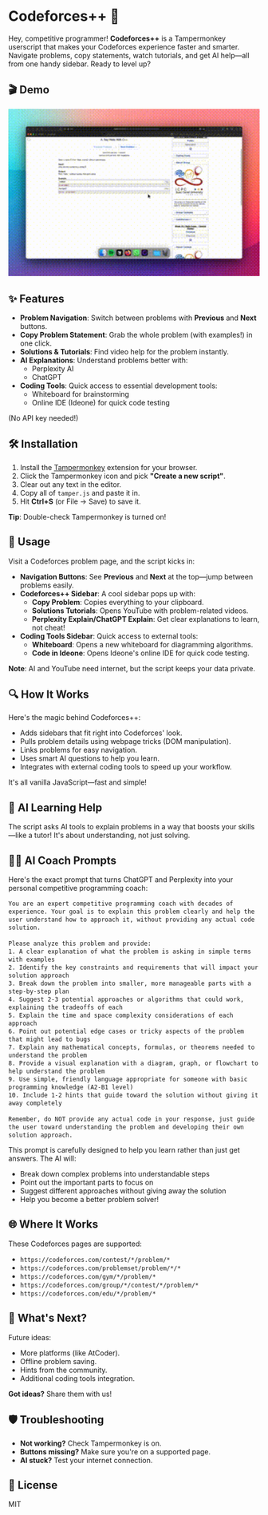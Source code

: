# Codeforces++ 🚀

Hey, competitive programmer! **Codeforces++** is a Tampermonkey userscript that makes your Codeforces experience faster and smarter. Navigate problems, copy statements, watch tutorials, and get AI help—all from one handy sidebar. Ready to level up?

## 🎬 Demo  

<img src="Media/file.gif" alt="file" style="zoom:200%;" />



## ✨ Features

-   **Problem Navigation**: Switch between problems with **Previous** and **Next** buttons.
-   **Copy Problem Statement**: Grab the whole problem (with examples!) in one click.
-   **Solutions & Tutorials**: Find video help for the problem instantly.
-   **AI Explanations**: Understand problems better with:
    -   Perplexity AI
    -   ChatGPT
-   **Coding Tools**: Quick access to essential development tools:
    -   Whiteboard for brainstorming
    -   Online IDE (Ideone) for quick code testing

(No API key needed!)

## 🛠️ Installation

1. Install the [Tampermonkey](https://www.tampermonkey.net/) extension for your browser.
2. Click the Tampermonkey icon and pick **"Create a new script"**.
3. Clear out any text in the editor.
4. Copy all of `tamper.js` and paste it in.
5. Hit **Ctrl+S** (or File → Save) to save it.

**Tip**: Double-check Tampermonkey is turned on!

## 📖 Usage

Visit a Codeforces problem page, and the script kicks in:

-   **Navigation Buttons**: See **Previous** and **Next** at the top—jump between problems easily.
-   **Codeforces++ Sidebar**: A cool sidebar pops up with:
    -   **Copy Problem**: Copies everything to your clipboard.
    -   **Solutions Tutorials**: Opens YouTube with problem-related videos.
    -   **Perplexity Explain/ChatGPT Explain**: Get clear explanations to learn, not cheat!
-   **Coding Tools Sidebar**: Quick access to external tools:
    -   **Whiteboard**: Opens a new whiteboard for diagramming algorithms.
    -   **Code in Ideone**: Opens Ideone's online IDE for quick code testing.

**Note**: AI and YouTube need internet, but the script keeps your data private.

## 🔍 How It Works

Here's the magic behind Codeforces++:

-   Adds sidebars that fit right into Codeforces' look.
-   Pulls problem details using webpage tricks (DOM manipulation).
-   Links problems for easy navigation.
-   Uses smart AI questions to help you learn.
-   Integrates with external coding tools to speed up your workflow.

It's all vanilla JavaScript—fast and simple!

## 🤖 AI Learning Help

The script asks AI tools to explain problems in a way that boosts your skills—like a tutor! It's about understanding, not just solving.

## 👨‍🏫 AI Coach Prompts

Here's the exact prompt that turns ChatGPT and Perplexity into your personal competitive programming coach:

```
You are an expert competitive programming coach with decades of experience. Your goal is to explain this problem clearly and help the user understand how to approach it, without providing any actual code solution.

Please analyze this problem and provide:
1. A clear explanation of what the problem is asking in simple terms with examples
2. Identify the key constraints and requirements that will impact your solution approach
3. Break down the problem into smaller, more manageable parts with a step-by-step plan
4. Suggest 2-3 potential approaches or algorithms that could work, explaining the tradeoffs of each
5. Explain the time and space complexity considerations of each approach
6. Point out potential edge cases or tricky aspects of the problem that might lead to bugs
7. Explain any mathematical concepts, formulas, or theorems needed to understand the problem
8. Provide a visual explanation with a diagram, graph, or flowchart to help understand the problem
9. Use simple, friendly language appropriate for someone with basic programming knowledge (A2-B1 level)
10. Include 1-2 hints that guide toward the solution without giving it away completely

Remember, do NOT provide any actual code in your response, just guide the user toward understanding the problem and developing their own solution approach.
```

This prompt is carefully designed to help you learn rather than just get answers. The AI will:

-   Break down complex problems into understandable steps
-   Point out the important parts to focus on
-   Suggest different approaches without giving away the solution
-   Help you become a better problem solver!

## 🌐 Where It Works

These Codeforces pages are supported:

-   `https://codeforces.com/contest/*/problem/*`
-   `https://codeforces.com/problemset/problem/*/*`
-   `https://codeforces.com/gym/*/problem/*`
-   `https://codeforces.com/group/*/contest/*/problem/*`
-   `https://codeforces.com/edu/*/problem/*`

## 🚀 What's Next?

Future ideas:

-   More platforms (like AtCoder).
-   Offline problem saving.
-   Hints from the community.
-   Additional coding tools integration.

**Got ideas?** Share them with us!

## 🛡️ Troubleshooting

-   **Not working?** Check Tampermonkey is on.
-   **Buttons missing?** Make sure you're on a supported page.
-   **AI stuck?** Test your internet connection.

## 📄 License

MIT

